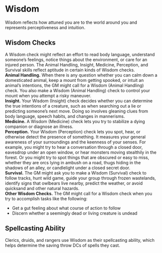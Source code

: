 # Wisdom 
Wisdom reflects how attuned you are to the world around you and represents perceptiveness and intuition. 

## Wisdom Checks
A Wisdom check might reflect an effort to read body language, understand someone’s feelings, notice things about the environment, or care for an injured person. The Animal Handling, Insight, Medicine, Perception, and Survival skills reflect aptitude in certain kinds of Wisdom checks.    
**Animal Handling.** When there is any question whether you can calm down a domesticated animal, keep a mount from getting spooked, or intuit an animal’s intentions, the GM might call for a Wisdom (Animal Handling) check. You also make a Wisdom (Animal Handling) check to control your mount when you attempt a risky maneuver.    
**Insight.** Your Wisdom (Insight) check decides whether you can determine the true intentions of a creature, such as when searching out a lie or predicting someone’s next move. Doing so involves gleaning clues from body language, speech habits, and changes in mannerisms.    
**Medicine.** A Wisdom (Medicine) check lets you try to stabilize a dying companion or diagnose an illness.   
**Perception.** Your Wisdom (Perception) check lets you spot, hear, or otherwise detect the presence of something. It measures your general awareness of your surroundings and the keenness of your senses. For example, you might try to hear a conversation through a closed door, eavesdrop under an open window, or hear monsters moving stealthily in the forest. Or you might try to spot things that are obscured or easy to miss, whether they are orcs lying in ambush on a road, thugs hiding in the shadows of an alley, or candlelight under a closed secret door.   
**Survival.** The GM might ask you to make a Wisdom (Survival) check to follow tracks, hunt wild game, guide your group through frozen wastelands, identify signs that owlbears live nearby, predict the weather, or avoid quicksand and other natural hazards.    
**Other Wisdom Checks.** The GM might call for a Wisdom check when you try to accomplish tasks like the following:

* Get a gut feeling about what course of action to follow 
* Discern whether a seemingly dead or living creature is undead 

## Spellcasting Ability 
Clerics, druids, and rangers use Wisdom as their spellcasting ability, which helps determine the saving throw DCs of spells they cast.